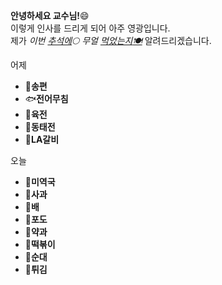 **안녕하세요 교수님!**:smile:  
이렇게 인사를 드리게 되어 아주 영광입니다.  
제가 *이번 <u>추석에</u>:full_moon:* *무얼 <u>먹었는지:plate_with_cutlery:</u>* 알려드리겠습니다.  

어제
* :falafel:**송편**
* :fish:**전어무침**
* :cut_of_meat:**육전**
* :moon_cake:**동태전**
* :bacon:**LA갈비**  

오늘
* :bowl_with_spoon:**미역국**
* :apple:**사과**
* :pear:**배**
* :grapes:**포도**
* :pie:**약과**
* :fork_and_knife:**떡볶이**
* :fork_and_knife:**순대**
* :fried_shrimp:**튀김**
